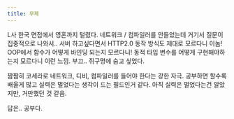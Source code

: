 ```yaml
---
title: 무제
---
```


L사 한국 면접에서 영혼까지 털렸다.
네트워크 / 컴파일러를 안들었는데 거기서 질문이 집중적으로 나와서..
서버 하고싶다면서 HTTP2.0 동작 방식도 제대로 모르다니 이놈! OOP에서 함수가 어떻게 바인딩 되는지 모르다니! 동적 타입 변수를 어떻게 구현해야하는지 모르다니 이런 느낌. 부끄.. 쥐구멍에 숨고 싶었다.

짬짬히 코세라로 네트워크, 디비, 컴파일러를 들어야 한다는 강한 자극. 공부하면 할수록 배울게 많고 실력은 멀었다는 생각이 드는 필드인거 같다. 아직 실력은 멀었다는건 알았지만, 거만했던 것 같음.

답은.. 공부다.
